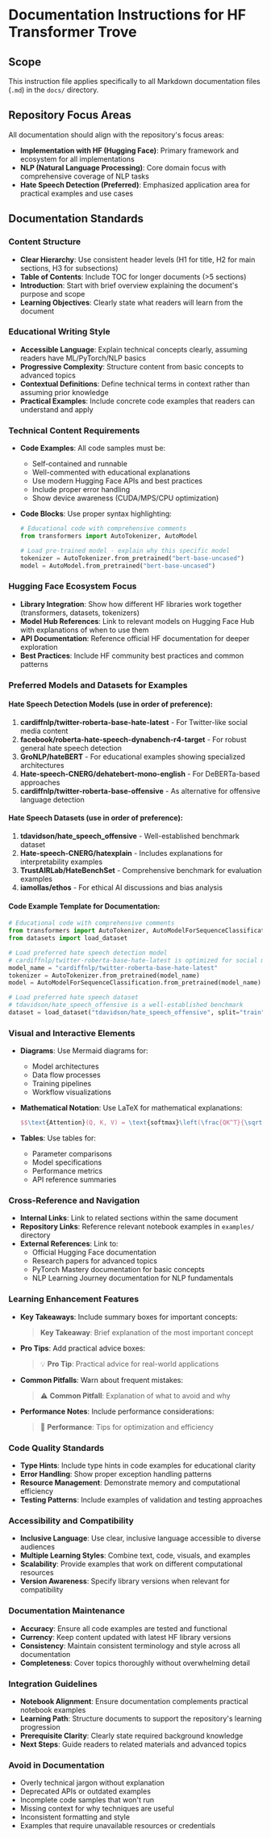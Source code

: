 # Documentation Instructions for HF Transformer Trove

## Scope
This instruction file applies specifically to all Markdown documentation files (`.md`) in the `docs/` directory.

## Repository Focus Areas
All documentation should align with the repository's focus areas:
- **Implementation with HF (Hugging Face)**: Primary framework and ecosystem for all implementations
- **NLP (Natural Language Processing)**: Core domain focus with comprehensive coverage of NLP tasks
- **Hate Speech Detection (Preferred)**: Emphasized application area for practical examples and use cases

## Documentation Standards

### Content Structure
- **Clear Hierarchy**: Use consistent header levels (H1 for title, H2 for main sections, H3 for subsections)
- **Table of Contents**: Include TOC for longer documents (>5 sections)
- **Introduction**: Start with brief overview explaining the document's purpose and scope
- **Learning Objectives**: Clearly state what readers will learn from the document

### Educational Writing Style
- **Accessible Language**: Explain technical concepts clearly, assuming readers have ML/PyTorch/NLP basics
- **Progressive Complexity**: Structure content from basic concepts to advanced topics
- **Contextual Definitions**: Define technical terms in context rather than assuming prior knowledge
- **Practical Examples**: Include concrete code examples that readers can understand and apply

### Technical Content Requirements
- **Code Examples**: All code samples must be:
  - Self-contained and runnable
  - Well-commented with educational explanations
  - Use modern Hugging Face APIs and best practices
  - Include proper error handling
  - Show device awareness (CUDA/MPS/CPU optimization)

- **Code Blocks**: Use proper syntax highlighting:
  ```python
  # Educational code with comprehensive comments
  from transformers import AutoTokenizer, AutoModel
  
  # Load pre-trained model - explain why this specific model
  tokenizer = AutoTokenizer.from_pretrained("bert-base-uncased")
  model = AutoModel.from_pretrained("bert-base-uncased")
  ```

### Hugging Face Ecosystem Focus
- **Library Integration**: Show how different HF libraries work together (transformers, datasets, tokenizers)
- **Model Hub References**: Link to relevant models on Hugging Face Hub with explanations of when to use them
- **API Documentation**: Reference official HF documentation for deeper exploration
- **Best Practices**: Include HF community best practices and common patterns

### Preferred Models and Datasets for Examples

#### Hate Speech Detection Models (use in order of preference):
1. **cardiffnlp/twitter-roberta-base-hate-latest** - For Twitter-like social media content
2. **facebook/roberta-hate-speech-dynabench-r4-target** - For robust general hate speech detection
3. **GroNLP/hateBERT** - For educational examples showing specialized architectures
4. **Hate-speech-CNERG/dehatebert-mono-english** - For DeBERTa-based approaches
5. **cardiffnlp/twitter-roberta-base-offensive** - As alternative for offensive language detection

#### Hate Speech Datasets (use in order of preference):
1. **tdavidson/hate_speech_offensive** - Well-established benchmark dataset
2. **Hate-speech-CNERG/hatexplain** - Includes explanations for interpretability examples
3. **TrustAIRLab/HateBenchSet** - Comprehensive benchmark for evaluation examples
4. **iamollas/ethos** - For ethical AI discussions and bias analysis

#### Code Example Template for Documentation:
```python
# Educational code with comprehensive comments
from transformers import AutoTokenizer, AutoModelForSequenceClassification
from datasets import load_dataset

# Load preferred hate speech detection model
# cardiffnlp/twitter-roberta-base-hate-latest is optimized for social media content
model_name = "cardiffnlp/twitter-roberta-base-hate-latest"
tokenizer = AutoTokenizer.from_pretrained(model_name)
model = AutoModelForSequenceClassification.from_pretrained(model_name)

# Load preferred hate speech dataset
# tdavidson/hate_speech_offensive is a well-established benchmark
dataset = load_dataset("tdavidson/hate_speech_offensive", split="train")
```

### Visual and Interactive Elements
- **Diagrams**: Use Mermaid diagrams for:
  - Model architectures
  - Data flow processes
  - Training pipelines
  - Workflow visualizations

- **Mathematical Notation**: Use LaTeX for mathematical explanations:
  ```latex
  $$\text{Attention}(Q, K, V) = \text{softmax}\left(\frac{QK^T}{\sqrt{d_k}}\right)V$$
  ```

- **Tables**: Use tables for:
  - Parameter comparisons
  - Model specifications
  - Performance metrics
  - API reference summaries

### Cross-Reference and Navigation
- **Internal Links**: Link to related sections within the same document
- **Repository Links**: Reference relevant notebook examples in `examples/` directory
- **External References**: Link to:
  - Official Hugging Face documentation
  - Research papers for advanced topics
  - PyTorch Mastery documentation for basic concepts
  - NLP Learning Journey documentation for NLP fundamentals

### Learning Enhancement Features
- **Key Takeaways**: Include summary boxes for important concepts:
  > **Key Takeaway**: Brief explanation of the most important concept

- **Pro Tips**: Add practical advice boxes:
  > 💡 **Pro Tip**: Practical advice for real-world applications

- **Common Pitfalls**: Warn about frequent mistakes:
  > ⚠️ **Common Pitfall**: Explanation of what to avoid and why

- **Performance Notes**: Include performance considerations:
  > 🚀 **Performance**: Tips for optimization and efficiency

### Code Quality Standards
- **Type Hints**: Include type hints in code examples for educational clarity
- **Error Handling**: Show proper exception handling patterns
- **Resource Management**: Demonstrate memory and computational efficiency
- **Testing Patterns**: Include examples of validation and testing approaches

### Accessibility and Compatibility
- **Inclusive Language**: Use clear, inclusive language accessible to diverse audiences
- **Multiple Learning Styles**: Combine text, code, visuals, and examples
- **Scalability**: Provide examples that work on different computational resources
- **Version Awareness**: Specify library versions when relevant for compatibility

### Documentation Maintenance
- **Accuracy**: Ensure all code examples are tested and functional
- **Currency**: Keep content updated with latest HF library versions
- **Consistency**: Maintain consistent terminology and style across all documentation
- **Completeness**: Cover topics thoroughly without overwhelming detail

### Integration Guidelines
- **Notebook Alignment**: Ensure documentation complements practical notebook examples
- **Learning Path**: Structure documents to support the repository's learning progression
- **Prerequisite Clarity**: Clearly state required background knowledge
- **Next Steps**: Guide readers to related materials and advanced topics

### Avoid in Documentation
- Overly technical jargon without explanation
- Deprecated APIs or outdated examples
- Incomplete code samples that won't run
- Missing context for why techniques are useful
- Inconsistent formatting and style
- Examples that require unavailable resources or credentials